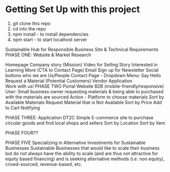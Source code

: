 # Getting Set Up with this project

1. git clone this repo
2. cd into the repo 
3. npm install - to install dependencies
4. npm start - to start localhost server

Sustainable Hub for Responsible Business
Site & Technical Requirements 
PHASE ONE: Website & Market Research 

Homepage 
Company story (Mission)
Video for Selling Story
	Interested in Learning More (CTA to Contact Page)
Email Sign up for Newsletter
Social buttons
who we are 
Us/People
Contact Page - 
Dropdown Menu: 	Say Hello
			Request a Material (Potential Customers) 
Vendor Application 	
	Work with us! 
PHASE TWO
Portal  Website B2B (mobile-friendly/responsive) 
User: Small business owner requesting materials & being able to purchased with the materials are sourced 
Action - Platform to choose materials 
Sort by Available Materials 
Request Material that is Not Available
Sort by Price 
Add to Cart 
Notifying 

PHASE THREE: Application DT2C
Simple E-commerce site to purchase circular goods and find local shops and sellers
Sort by Location 
Sort by Item

PHASE FOUR??

PHASE FIVE Specializing in Alternative Investments for Sustainable Businesses 
Sustainable Businesses that would like to scale their business but do not always have the ability to scale (and are thus not attractive for equity based financing) and is seeking alternative methods (i.e. non equity), crowd-sourced, revenue-based, etc. 
